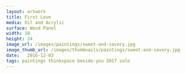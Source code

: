 ```yaml
---
layout: artwork
title: First Love
media: Oil and Acrylic
surface: Wood Panel
width: 18
height: 24
image_url: /images/paintings/sweet-and-savory.jpg
image_thumb_url: /images/thumbnails/paintings/sweet-and-savory.jpg
date:   2016-12-03
tags: paintings thinkspace beside-you 2017 solo
---
```

